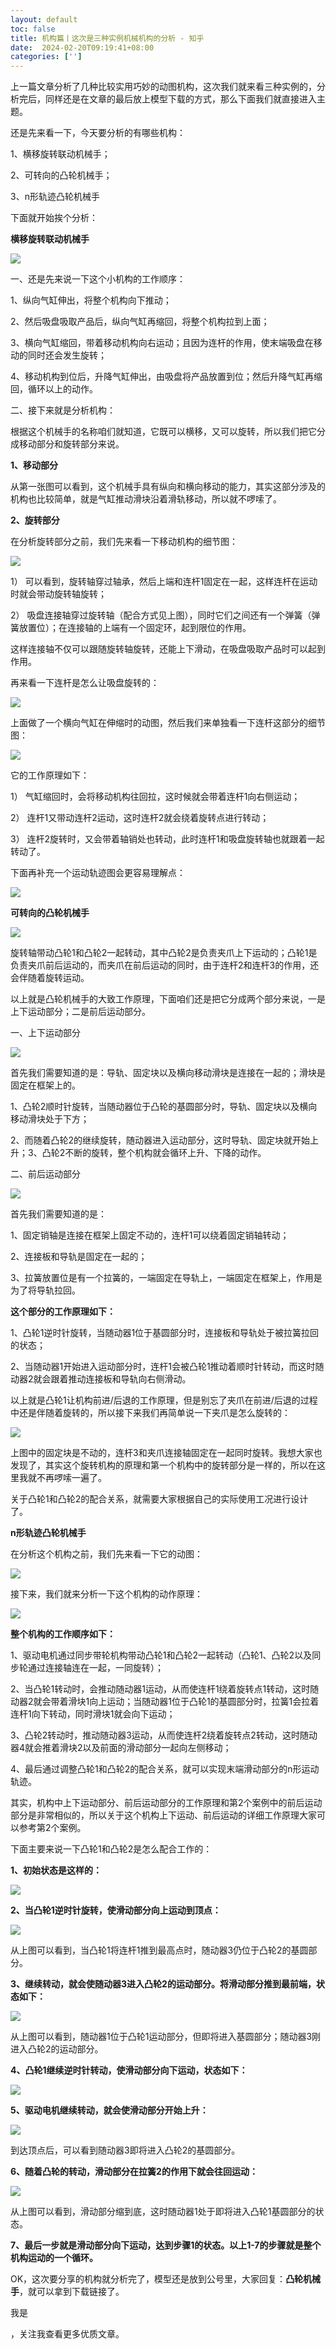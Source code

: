 ```yaml
---
layout: default
toc: false
title: 机构篇丨这次是三种实例机械机构的分析 - 知乎
date:  2024-02-20T09:19:41+08:00
categories: ['']
---
```




上一篇文章分析了几种比较实用巧妙的动图机构，这次我们就来看三种实例的，分析完后，同样还是在文章的最后放上模型下载的方式，那么下面我们就直接进入主题。

还是先来看一下，今天要分析的有哪些机构：

1、横移旋转联动机械手；

2、可转向的凸轮机械手；

3、n形轨迹凸轮机械手

下面就开始挨个分析：

**横移旋转联动机械手**

![](https://pic4.zhimg.com/v2-6bb23de1f0877f018cfd2a1572fd575f_b.jpg)

一、还是先来说一下这个小机构的工作顺序：

1、纵向气缸伸出，将整个机构向下推动；

2、然后吸盘吸取产品后，纵向气缸再缩回，将整个机构拉到上面；

3、横向气缸缩回，带着移动机构向右运动；且因为连杆的作用，使末端吸盘在移动的同时还会发生旋转；

4、移动机构到位后，升降气缸伸出，由吸盘将产品放置到位；然后升降气缸再缩回，循环以上的动作。

二、接下来就是分析机构：

根据这个机械手的名称咱们就知道，它既可以横移，又可以旋转，所以我们把它分成移动部分和旋转部分来说。

**1、移动部分**

从第一张图可以看到，这个机械手具有纵向和横向移动的能力，其实这部分涉及的机构也比较简单，就是气缸推动滑块沿着滑轨移动，所以就不啰嗦了。

**2、旋转部分**

在分析旋转部分之前，我们先来看一下移动机构的细节图：

![](https://pic1.zhimg.com/v2-6cae7ee99abb50e2e8b1c0d9c4907568_b.jpg)

1） 可以看到，旋转轴穿过轴承，然后上端和连杆1固定在一起，这样连杆在运动时就会带动旋转轴旋转；

2） 吸盘连接轴穿过旋转轴（配合方式见上图），同时它们之间还有一个弹簧（弹簧放置位）；在连接轴的上端有一个固定环，起到限位的作用。

这样连接轴不仅可以跟随旋转轴旋转，还能上下滑动，在吸盘吸取产品时可以起到作用。

再来看一下连杆是怎么让吸盘旋转的：

![](https://pic3.zhimg.com/v2-224308b760f9f04b7995ae872dc09692_b.gif)

上面做了一个横向气缸在伸缩时的动图，然后我们来单独看一下连杆这部分的细节图：

![](https://pic2.zhimg.com/v2-c906cf1e9b8b4cedcee978d4dc680ca1_b.jpg)

它的工作原理如下：

1） 气缸缩回时，会将移动机构往回拉，这时候就会带着连杆1向右侧运动；

2） 连杆1又带动连杆2运动，这时连杆2就会绕着旋转点进行转动；

3） 连杆2旋转时，又会带着轴销处也转动，此时连杆1和吸盘旋转轴也就跟着一起转动了。

下面再补充一个运动轨迹图会更容易理解点：

![](https://pic3.zhimg.com/v2-cdf87b670da0043086ab88ca4f461b7a_b.jpg)

**可转向的凸轮机械手**

![](https://pic1.zhimg.com/v2-a6f7c18093b3c75af12aa71a8f5659d0_b.jpg)

旋转轴带动凸轮1和凸轮2一起转动，其中凸轮2是负责夹爪上下运动的；凸轮1是负责夹爪前后运动的，而夹爪在前后运动的同时，由于连杆2和连杆3的作用，还会伴随着旋转运动。

以上就是凸轮机械手的大致工作原理，下面咱们还是把它分成两个部分来说，一是上下运动部分；二是前后运动部分。

一、上下运动部分

![](https://pic2.zhimg.com/v2-deba32254eec9d24f6f223e5ef8b21d1_b.jpg)

首先我们需要知道的是：导轨、固定块以及横向移动滑块是连接在一起的；滑块是固定在框架上的。

1、凸轮2顺时针旋转，当随动器位于凸轮的基圆部分时，导轨、固定块以及横向移动滑块处于下方；

2、而随着凸轮2的继续旋转，随动器进入运动部分，这时导轨、固定块就开始上升；3、凸轮2不断的旋转，整个机构就会循环上升、下降的动作。

二、前后运动部分

![](https://pic2.zhimg.com/v2-aab87bba076ddbe400dd627c37914e3d_b.jpg)

首先我们需要知道的是：

1、固定销轴是连接在框架上固定不动的，连杆1可以绕着固定销轴转动；

2、连接板和导轨是固定在一起的；

3、拉簧放置位是有一个拉簧的，一端固定在导轨上，一端固定在框架上，作用是为了将导轨拉回。

**这个部分的工作原理如下：**

1、凸轮1逆时针旋转，当随动器1位于基圆部分时，连接板和导轨处于被拉簧拉回的状态；

2、当随动器1开始进入运动部分时，连杆1会被凸轮1推动着顺时针转动，而这时随动器2就会跟着推动连接板和导轨向右侧滑动。

以上就是凸轮1让机构前进/后退的工作原理，但是别忘了夹爪在前进/后退的过程中还是伴随着旋转的，所以接下来我们再简单说一下夹爪是怎么旋转的：

![](https://pic4.zhimg.com/v2-827889b74f3a28427ca4bf52815d4a97_b.jpg)

上图中的固定块是不动的，连杆3和夹爪连接轴固定在一起同时旋转。我想大家也发现了，其实这个旋转机构的原理和第一个机构中的旋转部分是一样的，所以在这里我就不再啰嗦一遍了。

关于凸轮1和凸轮2的配合关系，就需要大家根据自己的实际使用工况进行设计了。

**n形轨迹凸轮机械手**

在分析这个机构之前，我们先来看一下它的动图：  

![](https://pic3.zhimg.com/v2-05d22d2087b78e0d0d69aa49fa12ed6e_b.gif)

接下来，我们就来分析一下这个机构的动作原理：

![](https://pic2.zhimg.com/v2-994310b04bc3bf2e7ca7d3e2fce55f49_b.jpg)

**整个机构的工作顺序如下：**

1、驱动电机通过同步带轮机构带动凸轮1和凸轮2一起转动（凸轮1、凸轮2以及同步轮通过连接轴连在一起，一同旋转）；

2、当凸轮1转动时，会推动随动器1运动，从而使连杆1绕着旋转点1转动，这时随动器2就会带着滑块1向上运动；当随动器1位于凸轮1的基圆部分时，拉簧1会拉着连杆1向下转动，同时滑块1就会向下运动；

3、凸轮2转动时，推动随动器3运动，从而使连杆2绕着旋转点2转动，这时随动器4就会推着滑块2以及前面的滑动部分一起向左侧移动；

4、最后通过调整凸轮1和凸轮2的配合关系，就可以实现末端滑动部分的n形运动轨迹。

其实，机构中上下运动部分、前后运动部分的工作原理和第2个案例中的前后运动部分是非常相似的，所以关于这个机构上下运动、前后运动的详细工作原理大家可以参考第2个案例。

下面主要来说一下凸轮1和凸轮2是怎么配合工作的：

**1、初始状态是这样的：**

![](https://pic2.zhimg.com/v2-fa953a64a5aa9bcf6e9fff0dc3b8548d_b.jpg)

**2、当凸轮1逆时针旋转，使滑动部分向上运动到顶点：**

![](https://pic3.zhimg.com/v2-b12c778cc5b7c28484344f37c48eaeea_b.jpg)

从上图可以看到，当凸轮1将连杆1推到最高点时，随动器3仍位于凸轮2的基圆部分。

**3、继续转动，就会使随动器3进入凸轮2的运动部分。将滑动部分推到最前端，状态如下：**

![](https://pic3.zhimg.com/v2-bb42f9010af8f5f3ee20b6a0139e64c6_b.jpg)

从上图可以看到，随动器1位于凸轮1运动部分，但即将进入基圆部分；随动器3刚进入凸轮2的运动部分。

**4、凸轮1继续逆时针转动，使滑动部分向下运动，状态如下：**

![](https://pic3.zhimg.com/v2-d6cd0bec738241b1027f044be798330e_b.jpg)

**5、驱动电机继续转动，就会使滑动部分开始上升：**

![](https://pic4.zhimg.com/v2-49dc8eb35e856366538064091a6f17f3_b.jpg)

到达顶点后，可以看到随动器3即将进入凸轮2的基圆部分。

**6、随着凸轮的转动，滑动部分在拉簧2的作用下就会往回运动：**

![](https://pic2.zhimg.com/v2-67c732fdd4b662127f283fa910fb85d9_b.jpg)

从上图可以看到，滑动部分缩到底，这时随动器1处于即将进入凸轮1基圆部分的状态。

**7、最后一步就是滑动部分向下运动，达到步骤1的状态。以上1-7的步骤就是整个机构运动的一个循环。**

OK，这次要分享的机构就分析完了，模型还是放到公号里，大家回复：**凸轮机械手**，就可以拿到下载链接了。

我是

，关注我查看更多优质文章。